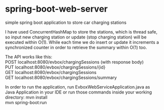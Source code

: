 # spring-boot-web-server
simple spring boot application to store car charging stations

I have used ConcurrentHashMap to store the stations, which is thread safe, so input new charging station or update (stop charging station) will be executed within O(1).
While each time we do insert or update it increments a synchronized counter in order to retrieve the summary within O(1) too.

The API works like this:    
POST 	localhost:8080/evbox/chargingSessions	(with response body)          
PUT 	localhost:8080/evbox/chargingSessions/{id}               
GET 	localhost:8080/evbox/chargingSessions                 
GET 	localhost:8080/evbox/chargingSessions/summary          

In order to run the application, run EvboxWebServiceApplication.java as Java Application in your IDE
or run those commands inside your working directory: 
mvn install  
mvn spring-boot:run


